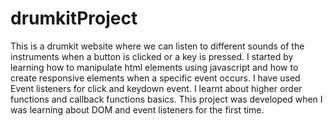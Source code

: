 # drumkitProject
This is a drumkit website where we can listen to different sounds of the instruments when a button is clicked or a key is pressed. I started by learning how to manipulate html elements using javascript and how to create responsive elements when a specific event occurs. I have used Event listeners for click and keydown event. I learnt about higher order functions and callback functions basics. This project was developed when I was learning about DOM and event listeners for the first time.  
